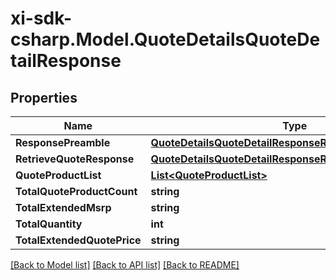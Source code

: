 # xi-sdk-csharp.Model.QuoteDetailsQuoteDetailResponse

## Properties

Name | Type | Description | Notes
------------ | ------------- | ------------- | -------------
**ResponsePreamble** | [**QuoteDetailsQuoteDetailResponseResponsePreamble**](QuoteDetailsQuoteDetailResponseResponsePreamble.md) |  | [optional] 
**RetrieveQuoteResponse** | [**QuoteDetailsQuoteDetailResponseRetrieveQuoteResponse**](QuoteDetailsQuoteDetailResponseRetrieveQuoteResponse.md) |  | [optional] 
**QuoteProductList** | [**List&lt;QuoteProductList&gt;**](QuoteProductList.md) |  | [optional] 
**TotalQuoteProductCount** | **string** |  | [optional] 
**TotalExtendedMsrp** | **string** |  | [optional] 
**TotalQuantity** | **int** |  | [optional] 
**TotalExtendedQuotePrice** | **string** |  | [optional] 

[[Back to Model list]](../README.md#documentation-for-models) [[Back to API list]](../README.md#documentation-for-api-endpoints) [[Back to README]](../README.md)

